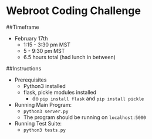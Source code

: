 # **Webroot Coding Challenge**

##Timeframe
* February 17th
    - 1:15 - 3:30 pm MST
    - 5 - 9:30 pm MST
    - 6.5 hours total (had lunch in between)

##Instructions
* Prerequisites
    - Python3 installed
    - flask, pickle modules installed
        - do `pip install flask` and `pip install pickle`
* Running Main Program:
    - `python3 server.py`
    - The program should be running on `localhost:5000`
* Running Test Suite:
    - `python3 tests.py`

